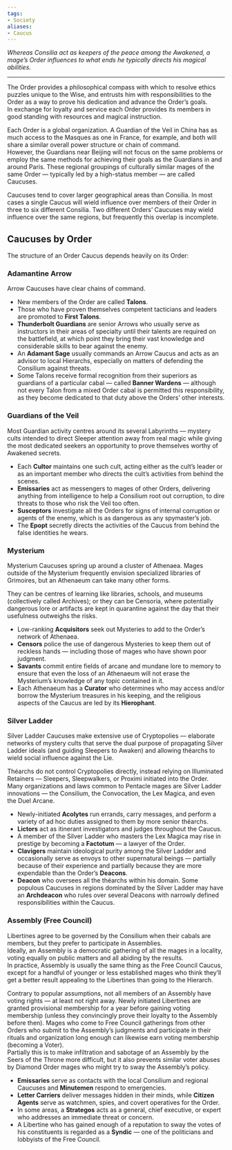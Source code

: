 ```yaml
---
tags:
- Society
aliases:
- Caucus
---
```


_Whereas Consilia act as keepers of the peace among the Awakened, a mage’s Order influences to what ends he typically directs his magical abilities._

---

The Order provides a philosophical compass with which to resolve ethics puzzles unique to the Wise, and entrusts him with responsibilities to the Order as a way to prove his dedication and advance the Order’s goals.\
In exchange for loyalty and service each Order provides its members in good standing with resources and magical instruction.

Each Order is a global organization. A Guardian of the Veil in China has as much access to the Masques as one in France, for example, and both will share a similar overall power structure or chain of command.\
However, the Guardians near Beijing will not focus on the same problems or employ the same methods for achieving their goals as the Guardians in and around Paris. These regional groupings of culturally similar mages of the same Order — typically led by a high-status member — are called Caucuses.

Caucuses tend to cover larger geographical areas than Consilia. In most cases a single Caucus will wield influence over members of their Order in three to six different Consilia. Two different Orders’ Caucuses may wield influence over the same regions, but frequently this overlap is incomplete.

## Caucuses by Order

The structure of an Order Caucus depends heavily on its Order:

### Adamantine Arrow

Arrow Caucuses have clear chains of command.
- New members of the Order are called **Talons**.
- Those who have proven themselves competent tacticians and leaders are promoted to **First Talons**. 
- **Thunderbolt Guardians** are senior Arrows who usually serve as instructors in their areas of specialty until their talents are required on the battlefield, at which point they bring their vast knowledge and considerable skills to bear against the enemy.
- An **Adamant Sage** usually commands an Arrow Caucus and acts as an advisor to local Hierarchs, especially on matters of defending the Consilium against threats.
- Some Talons receive formal recognition from their superiors as guardians of a particular cabal — called **Banner Wardens** — although not every Talon from a mixed Order cabal is permitted this responsibility, as they become dedicated to that duty above the Orders’ other interests.

### Guardians of the Veil

Most Guardian activity centres around its several Labyrinths — mystery cults intended to direct Sleeper attention away from real magic while giving the most dedicated seekers an opportunity to prove themselves worthy of Awakened secrets.
- Each **Cultor** maintains one such cult, acting either as the cult’s leader or as an important member who directs the cult’s activities from behind the scenes.
- **Emissaries** act as messengers to mages of other Orders, delivering anything from intelligence to help a Consilium root out corruption, to dire threats to those who risk the Veil too often.
- **Susceptors** investigate all the Orders for signs of internal corruption or agents of the enemy, which is as dangerous as any spymaster’s job.
- The **Epopt** secretly directs the activities of the Caucus from behind the false identities he wears.

### Mysterium

Mysterium Caucuses spring up around a cluster of Athenaea. Mages outside of the Mysterium frequently envision specialized libraries of Grimoires, but an Athenaeum can take many other forms.

They can be centres of learning like libraries, schools, and museums (collectively called Archives); or they can be Censoria, where potentially dangerous lore or artifacts are kept in quarantine against the day that their usefulness outweighs the risks.
- Low-ranking **Acquisitors** seek out Mysteries to add to the Order’s network of Athenaea.
- **Censors** police the use of dangerous Mysteries to keep them out of reckless hands — including those of mages who have shown poor judgment.
- **Savants** commit entire fields of arcane and mundane lore to memory to ensure that even the loss of an Athenaeum will not erase the Mysterium’s knowledge of any topic contained in it.
- Each Athenaeum has a **Curator** who determines who may access and/or borrow the Mysterium treasures in his keeping, and the religious aspects of the Caucus are led by its **Hierophant**.

### Silver Ladder

Silver Ladder Caucuses make extensive use of Cryptopolies — elaborate networks of mystery cults that serve the dual purpose of propagating Silver Ladder ideals (and guiding Sleepers to Awaken) and allowing théarchs to wield social influence against the Lie.

Théarchs do not control Cryptopolies directly, instead relying on Illuminated Retainers — Sleepers, Sleepwalkers, or Proximi initiated into the Order. Many organizations and laws common to Pentacle mages are Silver Ladder innovations — the Consilium, the Convocation, the Lex Magica, and even the Duel Arcane.
- Newly-initiated **Acolytes** run errands, carry messages, and perform a variety of ad hoc duties assigned to them by more senior théarchs.
- **Lictors** act as itinerant investigators and judges throughout the Caucus.
- A member of the Silver Ladder who masters the Lex Magica may rise in prestige by becoming a **Factotum** — a lawyer of the Order.
- **Clavigers** maintain ideological purity among the Silver Ladder and occasionally serve as envoys to other supernatural beings — partially because of their experience and partially because they are more expendable than the Order’s **Deacons**.
- **Deacon** who oversees all the théarchs within his domain. Some populous Caucuses in regions dominated by the Silver Ladder may have an **Archdeacon** who rules over several Deacons with narrowly defined responsibilities within the Caucus.

### Assembly (Free Council)

Libertines agree to be governed by the Consilium when their cabals are members, but they prefer to participate in Assemblies.\
Ideally, an Assembly is a democratic gathering of all the mages in a locality, voting equally on public matters and all abiding by the results.\
In practice, Assembly is usually the same thing as the Free Council Caucus, except for a handful of younger or less established mages who think they’ll get a better result appealing to the Libertines than going to the Hierarch.

Contrary to popular assumptions, not all members of an Assembly have voting rights — at least not right away. Newly initiated Libertines are granted provisional membership for a year before gaining voting membership (unless they convincingly prove their loyalty to the Assembly before then). Mages who come to Free Council gatherings from other Orders who submit to the Assembly’s judgments and participate in their rituals and organization long enough can likewise earn voting membership (becoming a Voter).\
Partially this is to make infiltration and sabotage of an Assembly by the Seers of the Throne more difficult, but it also prevents similar voter abuses by Diamond Order mages who might try to sway the Assembly’s policy.
- **Emissaries** serve as contacts with the local Consilium and regional Caucuses and **Minutemen** respond to emergencies.
- **Letter Carriers** deliver messages hidden in their minds, while **Citizen Agents** serve as watchmen, spies, and covert operatives for the Order.
- In some areas, a **Strategos** acts as a general, chief executive, or expert who addresses an immediate threat or concern.
- A Libertine who has gained enough of a reputation to sway the votes of his constituents is regarded as a **Syndic** — one of the politicians and lobbyists of the Free Council.

